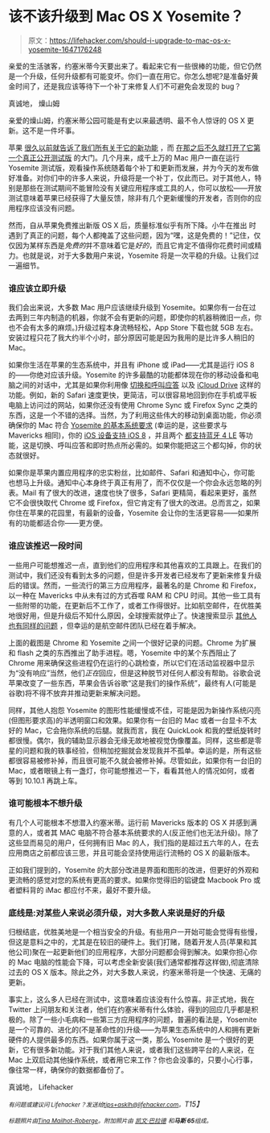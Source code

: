 # 该不该升级到 Mac OS X Yosemite？

> 原文：<https://lifehacker.com/should-i-upgrade-to-mac-os-x-yosemite-1647176248>

亲爱的生活骇客，约塞米蒂今天要出来了。看起来它有一些很棒的功能，但它仍然是一个升级，任何升级都有可能变坏。你们一直在用它。你怎么想呢?是准备好黄金时间了，还是我应该等待下一个补丁来修复人们不可避免会发现的 bug？



真诚地，
燥山姆

亲爱的燥山姆，约塞米蒂公园可能是有史以来最透明、最不令人惊讶的 OS X 更新。这不是一件坏事。

苹果 [很久以前就告诉了我们所有关于它的新功能](https://lifehacker.com/all-the-new-stuff-in-os-x-10-10-yosemite-1584870045) ，而 [在那之后不久就打开了它第一个真正公开测试版](http://lifehacker.com/how-to-safely-install-the-os-x-yosemite-beta-1609781530) 的大门。几个月来，成千上万的 Mac 用户一直在运行 Yosemite 测试版，观看操作系统随着每个补丁和更新而发展，并为今天的发布做好准备。对你们中的许多人来说，升级将是一个补丁，仅此而已。对于其他人，特别是那些在测试期间不能冒险没有关键应用程序或工具的人，你可以放松——开放测试意味着苹果已经获得了大量反馈，除非有几个更新缓慢的开发者，否则你的应用程序应该没有问题。

然而，自从苹果免费推出新版 OS X 后，质量标准似乎有所下降。小牛在推出 时遇到了真正的问题，每个人都掩盖了这些问题，因为“嘿，这是免费的！”记住，仅仅因为某样东西是*免费的*并不意味着它是*好的*，而且它肯定不值得你花费时间或精力。也就是说，对于大多数用户来说，Yosemite 将是一次平稳的升级。让我们过一遍细节。

### 谁应该立即升级

我们会出来说，大多数 Mac 用户应该继续升级到 Yosemite。如果你有一台在过去两到三年内制造的机器，你就不会有更新的问题，即使你的机器稍微旧一点，你也不会有太多的麻烦。)升级过程本身流畅轻松，App Store 下载也就 5GB 左右。安装过程只花了我大约半个小时，部分原因可能是因为我用的是比许多人稍旧的 Mac。

如果你生活在苹果的生态系统中，并且有 iPhone 或 iPad——尤其是运行 iOS 8 的——你绝对应该升级。Yosemite 的许多最酷的功能都体现在你的移动设备和电脑之间的对话中，尤其是如果你利用像 [切换和呼叫应答](https://www.apple.com/ios/whats-new/continuity/) 以及 [iCloud Drive](https://www.apple.com/icloud/icloud-drive/) 这样的功能。例如，新的 Safari 速度更快，更简洁，可以很容易地回到你在手机或平板电脑上访问过的网站，如果你还没有使用 Chrome Sync 或 Firefox Sync 之类的东西，这是一个不错的选择。当然，为了利用这些伟大的移动到桌面功能，你必须确保你的 Mac 符合 [Yosemite 的基本系统要求](http://en.wikipedia.org/wiki/OS_X_Yosemite#System_requirements) (幸运的是，这些要求与 Mavericks 相同)，你的 [iOS 设备支持 iOS 8](http://en.wikipedia.org/wiki/IOS_8#Supported_devices) ，并且两个 [都支持蓝牙 4 LE](https://lifehacker.com/find-out-if-your-mac-will-support-handoff-in-os-x-yosem-1605078625) 等功能，这是切换、呼叫应答和即时热点所必需的。如果你能把这三个都勾掉，你的状态就很好。

如果你是苹果内置应用程序的忠实粉丝，比如邮件、Safari 和通知中心，你可能也想马上升级。通知中心本身终于真正有用了，而不仅仅是一个你会永远忽略的列表。Mail 有了很大的改进，速度也快了很多，Safari 更精简，看起来更好，虽然它不会很快取代 Chrome 或 Firefox，但它肯定有了很大的改进。总而言之，如果你住在苹果的花园里，有最新的设备，Yosemite 会让你的生活更容易——如果所有的功能都适合你——更方便。

### 谁应该推迟一段时间

一些用户可能想推迟一点，直到他们的应用程序和其他喜欢的工具跟上。在我们的测试中，我们还没有看到太多的问题，但是许多开发者已经发布了更新来修复升级后的错误。然而，一些流行的第三方应用程序，最著名的是 Chrome 和 Firefox，以一种在 Mavericks 中从未有过的方式吞噬 RAM 和 CPU 时间。其他一些工具有一些附带的功能，在更新后不工作了，或者工作得很好。比如航空邮件，在优胜美地很好用，但是升级后不知什么原因，全球搜索就停止了。快速搜索显示 [其他人也有同样的问题](https://airmailapp.uservoice.com/forums/209001-airmail-mac-os/suggestions/6356608-search-is-broken-in-yosemite) ，但幸运的是航空邮件团队已经在着手解决。

上面的截图是 Chrome 和 Yosemite 之间一个很好记录的问题。Chrome 为扩展和 flash 之类的东西推出了助手进程。嗯，Yosemite 中的某个东西阻止了 Chrome 用来确保这些进程仍在运行的心跳检查，所以它们在活动监视器中显示为“没有响应”当然，他们*正在*回应，但是这种脱节对任何人都没有帮助。谷歌会说苹果改变了一些东西，苹果会告诉谷歌“这是我们的操作系统”，最终有人(可能是谷歌)将不得不放弃并推动更新来解决问题。

同样，其他人抱怨 Yosemite 的图形性能缓慢或不佳，可能是因为新操作系统闪亮(但图形要求高)的半透明窗口和效果。如果你有一台旧的 Mac 或者一台显卡不太好的 Mac，它会拖你系统的后腿。就我而言，我在 QuickLook 和我的壁纸旋转时都很慢。偶尔，我的辅助显示器会无缘无故地被视觉伪像覆盖。同样，这些都是零星的问题和我的轶事经验，但稍加挖掘就会发现我并不孤单。幸运的是，所有这些都很容易被修补掉，而且很可能不久就会被修补掉。尽管如此，如果你有一台旧的 Mac，或者眼镜上有一盏灯，你可能想推迟一下，看看其他人的情况如何，或者等到 10.10.1 再跳上车。

### 谁可能根本不想升级

有几个人可能根本不想潜入约塞米蒂。运行前 Mavericks 版本的 OS X 并感到满意的人，或者其 MAC 电脑不符合基本系统要求的人(反正他们也无法升级)。除了这些显而易见的用户，任何拥有旧 Mac 的人，我们指的是超过五六年的人，在去应用商店之前都应该三思，并且可能会坚持使用运行流畅的 OS X 的最新版本。

正如我们提到的，Yosemite 的大部分改进是界面和图形的改进，但更好的外观和更流畅的感觉对您的系统有更高的要求。如果你觉得旧的铝键盘 Macbook Pro 或者塑料背的 iMac 都应付不来，最好不要升级。

### 底线是:对某些人来说必须升级，对大多数人来说是好的升级

归根结底，优胜美地是一个相当安全的升级。有些用户一开始可能会觉得有些慢，但这是意料之中的，尤其是在较旧的硬件上。我们打赌，随着开发人员(苹果和其他公司)聚在一起更新他们的应用程序，大部分问题都会得到解决。如果你担心你的 Mac 电脑的性能会下降，可以考虑全新安装(我们通常都推荐这样做),彻底清除过去的 OS X 版本。除此之外，对大多数人来说，约塞米蒂将是一个快速、无痛的更新。

事实上，这么多人已经在测试中，这意味着应该没有什么惊喜。非正式地，我在 Twitter 上问朋友和关注者，他们在约塞米蒂有什么体验，得到的回应几乎都是积极的。除了一些小毛病和一些第三方应用程序的问题，普遍的看法是，Yosemite 是一个可靠的、进化的(不是革命性的)升级——为苹果生态系统中的人和拥有更新硬件的人提供最多的东西。如果你属于这一类，那么 Yosemite 是一个很好的更新，它有很多新功能。对于我们其他人来说，或者我们这些跨平台的人来说，在 Mac 上双启动其他操作系统，或者用它来工作？你也会没事的，只要小心行事，像往常一样，确保你的数据都备份了。

真诚地，
Lifehacker

*<small>有问题或建议问 Lifehacker？发送给</small>*[*<small>tips+asklh@lifehacker.com</small>*](mailto:tips+asklh@lifehacker.com)*<small>。</small>T15】*

*<small>标题照片由</small>*[*<small>Tina Mailhot-Roberge</small>*](http://vervex.ca)*<small>。附加照片由</small>* [*<small>凯文·巴拉德</small>*](https://www.flickr.com/photos/eridius/97110165) *<small>和</small>**<small>马斯 65</small>**<small>组成。</small>*